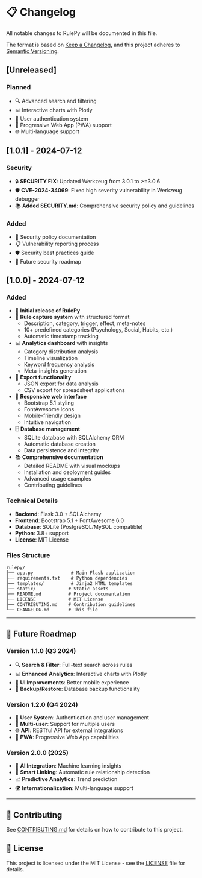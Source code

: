 # 📋 Changelog

All notable changes to RulePy will be documented in this file.

The format is based on [Keep a Changelog](https://keepachangelog.com/en/1.0.0/),
and this project adheres to [Semantic Versioning](https://semver.org/spec/v2.0.0.html).

## [Unreleased]

### Planned
- 🔍 Advanced search and filtering
- 📊 Interactive charts with Plotly
- 🔐 User authentication system
- 📱 Progressive Web App (PWA) support
- 🌐 Multi-language support

## [1.0.1] - 2024-07-12

### Security
- 🔒 **SECURITY FIX**: Updated Werkzeug from 3.0.1 to >=3.0.6
- 🛡️ **CVE-2024-34069**: Fixed high severity vulnerability in Werkzeug debugger
- 📚 **Added SECURITY.md**: Comprehensive security policy and guidelines

### Added
- 🔐 Security policy documentation
- 📋 Vulnerability reporting process
- 🛡️ Security best practices guide
- 🔮 Future security roadmap

## [1.0.0] - 2024-07-12

### Added
- 🎉 **Initial release of RulePy**
- 📝 **Rule capture system** with structured format
  - Description, category, trigger, effect, meta-notes
  - 10+ predefined categories (Psychology, Social, Habits, etc.)
  - Automatic timestamp tracking
- 📊 **Analytics dashboard** with insights
  - Category distribution analysis
  - Timeline visualization
  - Keyword frequency analysis
  - Meta-insights generation
- 💾 **Export functionality**
  - JSON export for data analysis
  - CSV export for spreadsheet applications
- 🎨 **Responsive web interface**
  - Bootstrap 5.1 styling
  - FontAwesome icons
  - Mobile-friendly design
  - Intuitive navigation
- 🗄️ **Database management**
  - SQLite database with SQLAlchemy ORM
  - Automatic database creation
  - Data persistence and integrity
- 📚 **Comprehensive documentation**
  - Detailed README with visual mockups
  - Installation and deployment guides
  - Advanced usage examples
  - Contributing guidelines

### Technical Details
- **Backend**: Flask 3.0 + SQLAlchemy
- **Frontend**: Bootstrap 5.1 + FontAwesome 6.0
- **Database**: SQLite (PostgreSQL/MySQL compatible)
- **Python**: 3.8+ support
- **License**: MIT License

### Files Structure
```
rulepy/
├── app.py              # Main Flask application
├── requirements.txt    # Python dependencies
├── templates/          # Jinja2 HTML templates
├── static/            # Static assets
├── README.md          # Project documentation
├── LICENSE            # MIT License
├── CONTRIBUTING.md    # Contribution guidelines
└── CHANGELOG.md       # This file
```

---

## 🚀 Future Roadmap

### Version 1.1.0 (Q3 2024)
- 🔍 **Search & Filter**: Full-text search across rules
- 📊 **Enhanced Analytics**: Interactive charts with Plotly
- 🎨 **UI Improvements**: Better mobile experience
- 🔄 **Backup/Restore**: Database backup functionality

### Version 1.2.0 (Q4 2024)
- 🔐 **User System**: Authentication and user management
- 👥 **Multi-user**: Support for multiple users
- 🌐 **API**: RESTful API for external integrations
- 📱 **PWA**: Progressive Web App capabilities

### Version 2.0.0 (2025)
- 🤖 **AI Integration**: Machine learning insights
- 🔗 **Smart Linking**: Automatic rule relationship detection
- 📈 **Predictive Analytics**: Trend prediction
- 🌍 **Internationalization**: Multi-language support

---

## 📝 Contributing

See [CONTRIBUTING.md](CONTRIBUTING.md) for details on how to contribute to this project.

## 📄 License

This project is licensed under the MIT License - see the [LICENSE](LICENSE) file for details.
